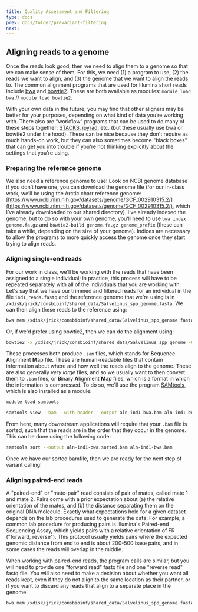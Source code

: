 ```yaml
---
title: Quality Assessment and Filtering
type: docs
prev: docs/folder/prevariant-filtering
next: 
---
```


## Aligning reads to a genome
Once the reads look good, then we need to align them to a genome so that we can make sense of them. For this, we need (1) a program to use, (2) the reads we want to align, and (3) the genome that we want to align the reads to. The common alignment programs that are used for Illumina short reads include [bwa](https://bio-bwa.sourceforge.net/bwa.shtml) and [bowtie2](https://bowtie-bio.sourceforge.net/bowtie2/manual.shtml). These are both available as modules: `module load bwa` // `module load bowtie2`.

With your own data in the future, you may find that other aligners may be better for your purposes, depending on what kind of data you’re working with. There also are “workflow” programs that can be used to do many of these steps together: [STACKS](https://catchenlab.life.illinois.edu/stacks/manual/), [ipyrad](https://ipyrad.readthedocs.io/en/master/index.html), etc. (but these usually use bwa or bowtie2 under the hood). These can be nice because they don't require as much hands-on work, but they can also sometimes become "black boxes" that can get you into trouble if you're not thinking explicitly about the settings that you're using.

### Preparing the reference genome
We also need a reference genome to use! Look on NCBI genome database if you don’t have one, you can download the genome file (for our in-class work, we’ll be using the Arctic charr reference genome: [https://www.ncbi.nlm.nih.gov/datasets/genome/GCF_002910315.2/](https://www.ncbi.nlm.nih.gov/datasets/genome/GCF_002910315.2/), which I’ve already downloaded to our shared directory). I’ve already indexed the genome, but to do so with your own genome, you’ll need to use `bwa index genome.fa.gz` and `bowtie2-build genome.fa.gz genome_prefix` (these can take a while, depending on the size of your genome). Indices are necessary to allow the programs to more quickly access the genome once they start trying to align reads.

### Aligning single-end reads
For our work in class, we'll be working with the reads that have been assigned to a single individual; in practice, this process will have to be repeated separately with all of the individuals that you are working with. Let's say that we have our trimmed and filtered reads for an individual in the file `ind1_reads.fastq` and the reference genome that we're using is in `/xdisk/jrick/consbioinf/shared_data/Salvelinus_spp_genome.fasta`. We can then align these reads to the reference using:

```sh
bwa mem /xdisk/jrick/consbioinf/shared_data/Salvelinus_spp_genome.fasta ind1_reads.fastq > aln-ind1-bwa.sam
```

Or, if we'd prefer using bowtie2, then we can do the alignment using:

```sh
bowtie2 -x /xdisk/jrick/consbioinf/shared_data/Salvelinus_spp_genome -U ind1_reads.fastq -S aln-ind1-bowtie.sam
```
These processes both produce `.sam` files, which stands for **S**equence **A**lignment **M**ap file. These are human-readable files that contain information about where and how well the reads align to the genome. These are also generally *very large* files, and so we usually want to then convert them to `.bam` files, or **B**inary **A**lignment **M**ap files, which is a format in which the information is compressed. To do so, we'll use the program [SAMtools](https://www.htslib.org/doc/samtools.html), which is also installed as a module:

```sh
module load samtools

samtools view --bam --with-header --output aln-ind1-bwa.bam aln-ind1-bwa.sam
```
From here, many downstream applications will require that your `.bam` file is sorted, such that the reads are in the order that they occur in the genome. This can be done using the following code:

```sh
samtools sort --output aln-ind1-bwa.sorted.bam aln-ind1-bwa.bam
```
Once we have our sorted bamfile, then we are ready for the next step of variant calling!

### Aligning paired-end reads
A "paired-end" or "mate-pair" read consists of pair of mates, called mate 1 and mate 2. Pairs come with a prior expectation about (a) the relative orientation of the mates, and (b) the distance separating them on the original DNA molecule. Exactly what expectations hold for a given dataset depends on the lab procedures used to generate the data. For example, a common lab procedure for producing pairs is Illumina's Paired-end Sequencing Assay, which yields pairs with a relative orientation of FR ("forward, reverse"). This protocol usually yields pairs where the expected genomic distance from end to end is about 200-500 base pairs, and in some cases the reads will overlap in the middle.

When working with paired-end reads, the program calls are similar, but you will need to provide one "forward read" fastq file and one "reverse read" fastq file. You will also need to make a decision about whether you want all reads kept, even if they do not align to the same location as their partner, or if you want to discard any reads that align to a separate place in the genome.

```sh
bwa mem /xdisk/jrick/consbioinf/shared_data/Salvelinus_spp_genome.fasta ind1_reads_fwd.fastq ind1_reads_rev.fastq > aln-ind1-paired-bwa.sam
```
